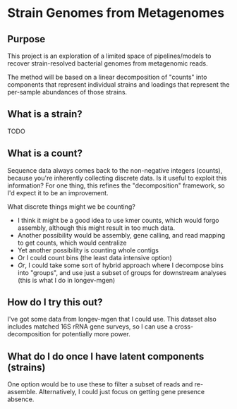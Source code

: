 # Strain Genomes from Metagenomes

## Purpose

This project is an exploration of a limited space of pipelines/models to
recover strain-resolved bacterial genomes from metagenomic reads.

The method will be based on a linear decomposition of "counts" into
components that represent individual strains and loadings that represent
the per-sample abundances of those strains.

## What is a strain?

TODO

## What is a count?

Sequence data always comes back to the non-negative integers (counts),
because you're inherently collecting discrete data.
Is it useful to exploit this information?
For one thing, this refines the "decomposition" framework, so I'd expect it to
be an improvement.

What discrete things might we be counting?

-   I think it might be a good idea to use kmer counts, which would forgo assembly,
    although this might result in too much data.
-   Another possibility would be assembly, gene calling, and read mapping to get
    counts, which would centralize
-   Yet another possibility is counting whole contigs
-   Or I could count bins (the least data intensive option)
-   _Or_, I could take some sort of hybrid approach where I decompose
    bins into "groups", and use just a subset of groups for downstream
    analyses (this is what I do in longev-mgen)

## How do I try this out?

I've got some data from longev-mgen that I could use.  This dataset also includes
matched 16S rRNA gene surveys, so I can use a cross-decomposition for potentially
more power.

## What do I do once I have latent components (strains)

One option would be to use these to filter a subset of reads and re-assemble.
Alternatively, I could just focus on getting gene presence absence.
